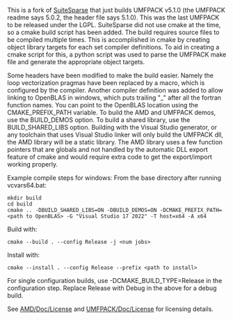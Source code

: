 This is a fork of [SuiteSparse](https://github.com/DrTimothyAldenDavis/SuiteSparse) that just builds UMFPACK v5.1.0 (the UMFPACK readme says 5.0.2, the header file says 5.1.0). This was the last UMFPACK to be released under the LGPL. SuiteSparse did not use cmake at the time, so a cmake build script has been added. The build requires source files to be compiled multiple times. This is accomplished in cmake by creating object library targets for each set compiler definitions. To aid in creating a cmake script for this, a python script was used to parse the UMFPACK make file and generate the appropriate object targets.

Some headers have been modified to make the build easier. Namely the loop vectorization pragmas have been replaced by a macro, which is configured by the compiler. Another compiler definition was added to allow linking to OpenBLAS in windows, which puts trailing "_" after all the fortran function names. You can point to the OpenBLAS location using the CMAKE_PREFIX_PATH variable. To build the AMD and UMFPACK demos, use the BUILD_DEMOS option. To build a shared library, use the BUILD_SHARED_LIBS option. Building with the Visual Studio generator, or any toolchain that uses Visual Studio linker will only build the UMFPACK dll, the AMD library will be a static library. The AMD library uses a few function pointers that are globals and not handled by the automatic DLL export feature of cmake and would require extra code to get the export/import working properly.

Example compile steps for windows:
From the base directory after running vcvars64.bat:
```
mkdir build
cd build
cmake .. -DBUILD_SHARED_LIBS=ON -DBUILD_DEMOS=ON -DCMAKE_PREFIX_PATH=<path to OpenBLAS> -G "Visual Studio 17 2022" -T host=x64 -A x64
```

Build with:
```
cmake --build . --config Release -j <num jobs>
```

Install with:
```
cmake --install . --config Release --prefix <path to install>
```

For single configuration builds, use -DCMAKE_BUILD_TYPE=Release in the configuration step. Replace Release with Debug in the above for a debug build.

See [AMD/Doc/License](AMD/doc/License) and [UMFPACK/Doc/License](UMFPACK/Doc/License) for licensing details.